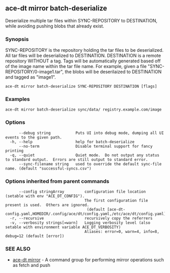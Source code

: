 ## ace-dt mirror batch-deserialize

Deserialize multiple tar files within SYNC-REPOSITORY to DESTINATION, while avoiding pushing blobs that already exist.

### Synopsis

SYNC-REPOSITORY is the repository holding the tar files to be deserialized. All tar files will be deserialized to DESTINATION.
DESTINATION is a remote repository WITHOUT a tag. Tags will be automatically generated based off of the image name within the tar file name.
For example, given a file "SYNC-REPOSITORY/0-image1.tar", the blobs will be deserilaized to DESTINATION and tagged as "image1".

```
ace-dt mirror batch-deserialize SYNC-REPOSITORY DESTINATION [flags]
```

### Examples

```
ace-dt mirror batch-deserialize sync/data/ registry.example.com/image
```

### Options

```
      --debug string           Puts UI into debug mode, dumping all UI events to the given path.
  -h, --help                   help for batch-deserialize
      --no-term                Disable terminal support for fancy printing
  -q, --quiet                  Quiet mode.  Do not output any status to standard output.  Errors are still output to standard error.
      --sync-filename string   used to override the default sync-file name. (default "successful-syncs.csv")
```

### Options inherited from parent commands

```
      --config stringArray         configuration file location (setable with env "ACE_DT_CONFIG").
                                   The first configuration file present is used.  Others are ignored.
                                    (default [ace-dt-config.yaml,HOMEDIR/.config/ace/dt/config.yaml,/etc/ace/dt/config.yaml])
  -r, --recursive                  recursively copy the referrers
  -v, --verbosity strings[=warn]   Logging verbosity level (also setable with environment variable ACE_DT_VERBOSITY)
                                   Aliases: error=0, warn=4, info=8, debug=12 (default [error])
```

### SEE ALSO

* [ace-dt mirror](ace-dt_mirror.md)	 - A command group for performing mirror operations such as fetch and push

